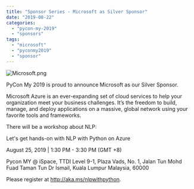 ```yaml
---
title: "Sponsor Series - Microsoft as Silver Sponsor"
date: "2019-08-22"
categories: 
  - "pycon-my-2019"
  - "sponsors"
tags: 
  - "microsoft"
  - "pyconmy2019"
  - "sponsor"
---
```


![Microsoft.png](images/microsoft.png)

PyCon My 2019 is proud to announce Microsoft as our Silver Sponsor.

Microsoft Azure is an ever-expanding set of cloud services to help your organization meet your business challenges. It’s the freedom to build, manage, and deploy applications on a massive, global network using your favorite tools and frameworks.

There will be a workshop about NLP:

Let's get hands-on with NLP with Python on Azure

August 25, 2019 | 1:30 PM - 3:30 PM (GMT +8)

Pycon MY @ iSpace, TTDI Level 9-1, Plaza Vads, No. 1, Jalan Tun Mohd Fuad Taman Tun Dr Ismail, Kuala Lumpur Malaysia, 60000

Please register at http://aka.ms/nlpwithpython.
